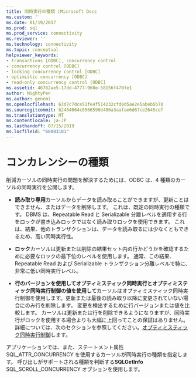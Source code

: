 ```yaml
---
title: 同時実行の種類 |Microsoft Docs
ms.custom: ''
ms.date: 01/19/2017
ms.prod: sql
ms.prod_service: connectivity
ms.reviewer: ''
ms.technology: connectivity
ms.topic: conceptual
helpviewer_keywords:
- transactions [ODBC], concurrency control
- concurrency control [ODBC]
- locking concurrency control [ODBC]
- optimistic concurrency [ODBC]
- read-only concurrency control [ODBC]
ms.assetid: 46762ae5-17dd-4777-968e-58156f470fe1
author: MightyPen
ms.author: genemi
ms.openlocfilehash: 63d7c7dce51fe4f514232cfd0d5ae2e5abeb5b70
ms.sourcegitcommit: b2464064c0566590e486a3aafae6d67ce2645cef
ms.translationtype: MT
ms.contentlocale: ja-JP
ms.lasthandoff: 07/15/2019
ms.locfileid: "68083181"
---
```

# <a name="concurrency-types"></a>コンカレンシーの種類
削減カーソルの同時実行の問題を解決するためには、ODBC は、4 種類のカーソルの同時実行を公開します。  
  
-   **読み取り専用**カーソルからデータを読み取ることができますが、更新ことはできません、またはデータを削除します。 これは、既定の同時実行の種類です。 DBMS は、Repeatable Read と Serializable 分離レベルを適用する行をロックが書き込みロックではなく読み取りロックを使用できます。 これは、結果、他のトランザクションは、データを読み取るには少なくともできるため、高い同時実行性。  
  
-   **ロック**カーソルは更新または削除の結果セット内の行かどうかを確認するために必要なロックの最下位のレベルを使用します。 通常、この結果、Repeatable Read および Serializable トランザクション分離レベルで特に、非常に低い同時実行レベル。  
  
-   **行のバージョンを使用してオプティミスティック同時実行とオプティミスティック同時実行制御の値を使用して**カーソルはオプティミスティック同時実行制御を使用します。更新または最後の読み取り以降に変更されていない場合にのみ行を削除します。 変更を検出するために行バージョンまたは値を比較します。 カーソルは更新または行を削除できるようになりますが、同時実行がロックを使用する場合よりも大幅に上回ってことの保証はありません。 詳細については、次のセクションを参照してください。[オプティミスティック同時実行制御](../../../odbc/reference/develop-app/optimistic-concurrency.md)します。  
  
 アプリケーションでは、また、ステートメント属性 SQL_ATTR_CONCURRENCY を使用するカーソルが同時実行の種類を指定します。 呼び出しがサポートされる種類を判断する**SQLGetInfo** SQL_SCROLL_CONCURRENCY オプションを使用します。
